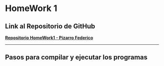 # HomeWork 1

## Link al Repositorio de GitHub

**[Repositorio HomeWork1 - Pizarro Federico](https://github.com/FedePizarro15/HomeWork1)**

---

## Pasos para compilar y ejecutar los programas